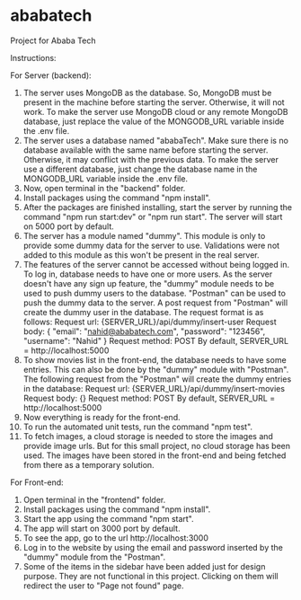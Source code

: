 # ababatech

Project for Ababa Tech

Instructions:

For Server (backend):

1. The server uses MongoDB as the database. So, MongoDB must be present in the machine before starting the server. Otherwise, it will not work. To make the server use MongoDB cloud or any remote MongoDB database, just replace the value of the MONGODB_URL variable inside the .env file.
2. The server uses a database named "ababaTech". Make sure there is no database available with the same name before starting the server. Otherwise, it may conflict with the previous data. To make the server use a different database, just change the database name in the MONGODB_URL variable inside the .env file.
3. Now, open terminal in the "backend" folder.
4. Install packages using the command "npm install".
5. After the packages are finished installing, start the server by running the command "npm run start:dev" or "npm run start". The server will start on 5000 port by default.
6. The server has a module named "dummy". This module is only to provide some dummy data for the server to use. Validations were not added to this module as this won't be present in the real server.
7. The features of the server cannot be accessed without being logged in. To log in, database needs to have one or more users. As the server doesn't have any sign up feature, the "dummy" module needs to be used to push dummy users to the database. "Postman" can be used to push the dummy data to the server. A post request from "Postman" will create the dummy user in the database. The request format is as follows:
   Request url: {SERVER_URL}/api/dummy/insert-user
   Request body:
   {
   "email": "nahid@ababatech.com",
   "password": "123456",
   "username": "Nahid"
   }
   Request method: POST
   By default, SERVER_URL = http://localhost:5000
8. To show movies list in the front-end, the database needs to have some entries. This can also be done by the "dummy" module with "Postman". The following request from the "Postman" will create the dummy entries in the database:
   Request url: {SERVER_URL}/api/dummy/insert-movies
   Request body:
   {}
   Request method: POST
   By default, SERVER_URL = http://localhost:5000
9. Now everything is ready for the front-end.
10. To run the automated unit tests, run the command "npm test".
11. To fetch images, a cloud storage is needed to store the images and provide image urls. But for this small project, no cloud storage has been used. The images have been stored in the front-end and being fetched from there as a temporary solution.

For Front-end:

1. Open terminal in the "frontend" folder.
2. Install packages using the command "npm install".
3. Start the app using the command "npm start".
4. The app will start on 3000 port by default.
5. To see the app, go to the url http://localhost:3000
6. Log in to the website by using the email and password inserted by the "dummy" module from the "Postman".
7. Some of the items in the sidebar have been added just for design purpose. They are not functional in this project. Clicking on them will redirect the user to "Page not found" page.
